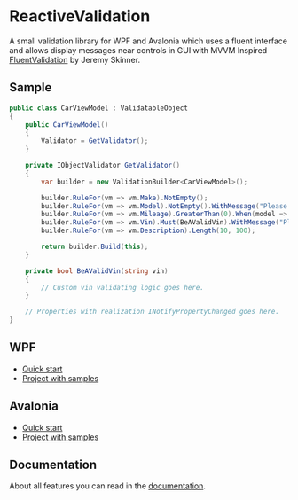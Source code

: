# ReactiveValidation
A small validation library for WPF and Avalonia which uses a fluent interface and allows display messages near controls in GUI with MVVM
Inspired [FluentValidation](https://github.com/JeremySkinner/FluentValidation) by Jeremy Skinner.

## Sample
```csharp
public class CarViewModel : ValidatableObject
{
    public CarViewModel()
    {
        Validator = GetValidator();
    }

    private IObjectValidator GetValidator()
    {
        var builder = new ValidationBuilder<CarViewModel>();

        builder.RuleFor(vm => vm.Make).NotEmpty();
        builder.RuleFor(vm => vm.Model).NotEmpty().WithMessage("Please specify a car model");
        builder.RuleFor(vm => vm.Mileage).GreaterThan(0).When(model => model.HasMileage);
        builder.RuleFor(vm => vm.Vin).Must(BeAValidVin).WithMessage("Please specify a valid VIN");
        builder.RuleFor(vm => vm.Description).Length(10, 100);

        return builder.Build(this);
    }

    private bool BeAValidVin(string vin)
    {
        // Custom vin validating logic goes here.
    }

    // Properties with realization INotifyPropertyChanged goes here.
}
```

## WPF
* [Quick start](https://github.com/Karnah/ReactiveValidation/wiki/WPF.-Quick-start)
* [Project with samples](https://github.com/Karnah/ReactiveValidation/tree/master/src/ReactiveValidation.Wpf.Samples)

## Avalonia
* [Quick start](https://github.com/Karnah/ReactiveValidation/wiki/Avalonia.-Quick-start)
* [Project with samples](https://github.com/Karnah/ReactiveValidation/tree/master/src/ReactiveValidation.Avalonia.Samples)

## Documentation
About all features you can read in the [documentation](https://github.com/Karnah/ReactiveValidation/wiki).
